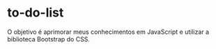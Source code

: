 # to-do-list
O objetivo é aprimorar meus conhecimentos em JavaScript e utilizar a biblioteca Bootstrap do CSS.
